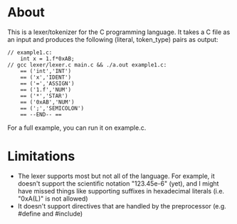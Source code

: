 # About
This is a lexer/tokenizer for the C programming language. It takes a C file as an input and produces the following (literal, token_type) pairs as output:
```
// example1.c:
    int x = 1.f*0xAB;
// gcc lexer/lexer.c main.c && ./a.out example1.c:
    == ('int','INT')
    == ('x','IDENT')
    == ('=','ASSIGN')
    == ('1.f','NUM')
    == ('*','STAR')
    == ('0xAB','NUM')
    == (';','SEMICOLON')
    == --END-- ==
```
For a full example, you can run it on example.c.

# Limitations
- The lexer supports most but not all of the language. For example, it doesn't support the scientific notation "123.45e-6" (yet), and I might have missed things like supporting suffixes in hexadecimal literals (i.e. "0xA(L)" is not allowed)
- It doesn't support directives that are handled by the preprocessor (e.g. #define and #include)
